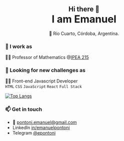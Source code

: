 ## <div align="center">Hi there 👋 <br> <font size="6">I am Emanuel</font></div>
<div align="center">📍 Río Cuarto, Córdoba, Argentina.</div>

### 💼 I work as
👨‍🏫 Professor of Mathematics @[IPEA 215](https://ipea215.edu.ar)

### 🔎 Looking for new challenges as
👨‍💻 Front-end Javascript Developer<br>
`HTML` `CSS` `JavaScript` `React` `Full Stack`<br>

[![Top Langs](https://github-readme-stats.vercel.app/api/top-langs/?username=epontoni&layout=compact)](https://github.com/epontoni/github-readme-stats)

### 📫 Get in touch
- 📧 [pontoni.emanuel@gmail.com](mailto:pontoni.emanuel@gmail.com)
- LinkedIn [in/emanuelpontoni](https://www.linkedin.com/in/emanuelpontoni/)
- Telegram [@epontoni](https://t.me/epontoni)

<!--
**epontoni/epontoni** is a ✨ _special_ ✨ repository because its `README.md` (this file) appears on your GitHub profile.

Here are some ideas to get you started:

- 🔭 I’m currently working on ...
- 🌱 I’m currently learning ...
- 👯 I’m looking to collaborate on ...
- 🤔 I’m looking for help with ...
- 💬 Ask me about ...
- 📫 How to reach me: ...
- 😄 Pronouns: ...
- ⚡ Fun fact: ...
-->
